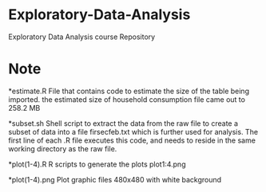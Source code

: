 # Exploratory-Data-Analysis
Exploratory Data Analysis course Repository

# Note

*estimate.R     File that contains code to estimate the size of the table being imported.
                the estimated size of household consumption file came out to 258.2 MB

*subset.sh      Shell script to extract the data from the raw file to create a subset of
                data into a file firsecfeb.txt which is further used for analysis.
                The first line of each .R file executes this code, and needs to reside in the 
                same working directory as the raw file.
                
*plot(1-4).R    R scripts to generate the plots plot1:4.png

*plot(1-4).png  Plot graphic files 480x480 with white background


